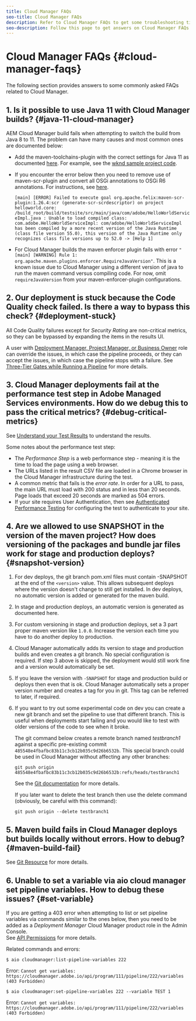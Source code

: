 ```yaml
---
title: Cloud Manager FAQs
seo-title: Cloud Manager FAQs
description: Refer to Cloud Manager FAQs to get some troubleshooting tips
seo-description: Follow this page to get answers on Cloud Manager FAQs
---
```


# Cloud Manager FAQs {#cloud-manager-faqs}

The following section provides answers to some commonly asked FAQs related to Cloud Manager.

## 1. Is it possible to use Java 11 with Cloud Manager builds? {#java-11-cloud-manager}

AEM Cloud Manager build fails when attempting to switch the build from Java 8 to 11. The problem can have many causes and most common ones are documented below:

* Add the maven-toolchains-plugin with the correct settings for Java 11 as documented [here](https://experienceleague.adobe.com/docs/experience-manager-cloud-manager/using/getting-started/create-application-project/using-the-wizard.html?lang=en#getting-started).  For example, see the [wknd sample project code](https://github.com/adobe/aem-guides-wknd/commit/6cb5238cb6b932735dcf91b21b0d835ae3a7fe75).

* If you encounter the error below then you need to remove use of maven-scr-plugin and convert all OSGi annotations to OSGi R6 annotations. For instructions, see [here](https://cqdump.wordpress.com/2019/01/03/from-scr-annotations-to-osgi-annotations/).

   `[main] [ERROR] Failed to execute goal org.apache.felix:maven-scr-plugin:1.26.4:scr (generate-scr-scrdescriptor) on project helloworld.core: /build_root/build/testsite/src/main/java/com/adobe/HelloWorldServiceImpl.java : Unable to load compiled class: com.adobe.HelloWorldServiceImpl: com/adobe/HelloWorldServiceImpl has been compiled by a more recent version of the Java Runtime (class file version 55.0), this version of the Java Runtime only recognizes class file versions up to 52.0 -> [Help 1]`

* For Cloud Manager builds the maven enforcer plugin fails with error `"[main] [WARNING] Rule 1: org.apache.maven.plugins.enforcer.RequireJavaVersion"`. This is a known issue due to Cloud Manager using a different version of java to run the maven command versus compiling code. For now, omit `requireJavaVersion` from your maven-enforcer-plugin configurations.

## 2. Our deployment is stuck because the Code Quality check failed. Is there a way to bypass this check? {#deployment-stuck}

All Code Quality failures except for *Security Rating* are non-critical metrics, so they can be bypassed by expanding the items in the results UI.  

A user with [Deployment Manager, Project Manager, or Business Owner](https://experienceleague.adobe.com/docs/experience-manager-cloud-manager/using/requirements/setting-up-users-and-roles.html?lang=en#requirements) role can override the issues, in which case the pipeline proceeds, or they can accept the issues, in which case the pipeline stops with a failure.  See [Three-Tier Gates while Running a Pipeline](https://experienceleague.adobe.com/docs/experience-manager-cloud-manager/using/how-to-use/understand-your-test-results.html?lang=en#how-to-use) for more details.

## 3. Cloud Manager deployments fail at the performance test step in Adobe Managed Services environments. How do we debug this to pass the critical metrics? {#debug-critical-metrics}

See [Understand your Test Results](https://experienceleague.adobe.com/docs/experience-manager-cloud-manager/using/how-to-use/understand-your-test-results.html?lang=en#how-to-use) to understand the results.

Some notes about the performance test step:

* The *Performance Step* is a web performance step - meaning it is the time to load the page using a web browser.
* The URLs listed in the result CSV file are loaded in a Chrome browser in the Cloud Manager infrastructure during the test.
* A common metric that fails is the *error rate*. In order for a URL to pass, the main URL must load with 200 status and in less than 20 seconds. Page loads that exceed 20 seconds are marked as 504 errors.
* If your site requires User Authentication, then see [Authenticated Performance Testing](https://experienceleague.adobe.com/docs/experience-manager-cloud-manager/using/how-to-use/configuring-pipeline.html?lang=en#how-to-use) for configuring the test to authenticate to your site.

## 4. Are we allowed to use SNAPSHOT in the version of the maven project? How does versioning of the packages and bundle jar files work for stage and production deploys? {#snapshot-version}

1. For dev deploys, the git branch pom.xml files must contain -SNAPSHOT at the end of the `<version>` value. This allows subsequent deploys where the version doesn't change to still get installed. In dev deploys, no automatic version is added or generated for the maven build.

1. In stage and production deploys, an automatic version is generated as documented here.

1. For custom versioning in stage and production deploys, set a 3 part proper maven version like `1.0.0`. Increase the version each time you have to do another deploy to production.

1. Cloud Manager automatically adds its version to stage and production builds and even creates a git branch. No special configuration is required. If step 3 above is skipped, the deployment would still work fine and a version would automatically be set.

1. If you leave the version with `-SNAPSHOT` for stage and production build or deploys then even that is ok. Cloud Manager automatically sets a proper version number and creates a tag for you in git. This tag can be referred to later, if required.

1. If you want to try out some experimental code on dev you can create a new git branch and set the pipeline to use that different branch.  This is useful when deployments start failing and you would like to test with older versions of the code to see when it broke.

   The git command below creates a remote branch named *testbranch1* against a specific pre-existing commit `485548e4fbafbc83b11c3cb12b035c9d26b6532b`.  This special branch could be used in Cloud Manager without affecting any other branches:

   `git push origin 485548e4fbafbc83b11c3cb12b035c9d26b6532b:refs/heads/testbranch1`

   See the [Git documentation](https://git-scm.com/book/en/v2/Git-Internals-Git-References) for more details.

   If you later want to delete the test branch then use the delete command (obviously, be careful with this command):

   `git push origin --delete testbranch1`

## 5. Maven build fails in Cloud Manager deploys but builds locally without errors. How to debug? {#maven-build-fail}

See [Git Resource](https://github.com/cqsupport/cloud-manager/blob/main/cm-build-step-fails.md) for more details.

## 6. Unable to set a variable via aio cloud manager set pipeline variables. How to debug these issues? {#set-variable} 

If you are getting a 403 error when attempting to list or set pipeline variables via commands similar to the ones below, then you need to be added as a *Deployment Manager* Cloud Manager product role in the Admin Console.  
See [API Permissions](https://www.adobe.io/apis/experiencecloud/cloud-manager/docs.html#!AdobeDocs/cloudmanager-api-docs/master/permissions.md) for more details.

Related commands and errors:

`$ aio cloudmanager:list-pipeline-variables 222`

Error: `Cannot get variables: https://cloudmanager.adobe.io/api/program/111/pipeline/222/variables (403 Forbidden)`

`$ aio cloudmanager:set-pipeline-variables 222 --variable TEST 1`

Error: `Cannot get variables: https://cloudmanager.adobe.io/api/program/111/pipeline/222/variables (403 Forbidden)`
